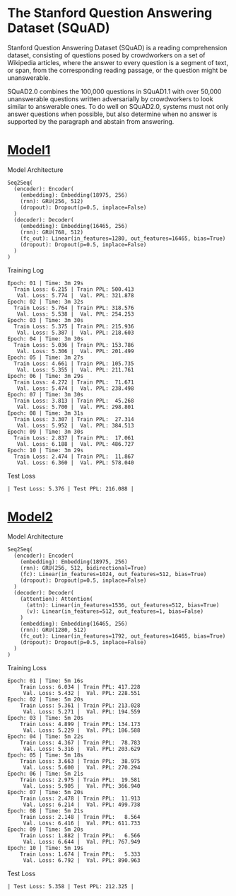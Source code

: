 # The Stanford Question Answering Dataset (SQuAD)

Stanford Question Answering Dataset (SQuAD) is a reading comprehension dataset, consisting of questions posed by crowdworkers on a set of Wikipedia articles, where the answer to every question is a segment of text, or span, from the corresponding reading passage, or the question might be unanswerable.

SQuAD2.0 combines the 100,000 questions in SQuAD1.1 with over 50,000 unanswerable questions written adversarially by crowdworkers to look similar to answerable ones. To do well on SQuAD2.0, systems must not only answer questions when possible, but also determine when no answer is supported by the paragraph and abstain from answering.


# [Model1](SQuAD_Dataset_Learning_Phrase_Representation_RNN_Encoder_Decoder.ipynb)

Model Architecture

    Seq2Seq(
      (encoder): Encoder(
        (embedding): Embedding(18975, 256)
        (rnn): GRU(256, 512)
        (dropout): Dropout(p=0.5, inplace=False)
      )
      (decoder): Decoder(
        (embedding): Embedding(16465, 256)
        (rnn): GRU(768, 512)
        (fc_out): Linear(in_features=1280, out_features=16465, bias=True)
        (dropout): Dropout(p=0.5, inplace=False)
      )
    )

Training Log

    Epoch: 01 | Time: 3m 29s
      Train Loss: 6.215 | Train PPL: 500.413
       Val. Loss: 5.774 |  Val. PPL: 321.878
    Epoch: 02 | Time: 3m 32s
      Train Loss: 5.764 | Train PPL: 318.576
       Val. Loss: 5.538 |  Val. PPL: 254.253
    Epoch: 03 | Time: 3m 30s
      Train Loss: 5.375 | Train PPL: 215.936
       Val. Loss: 5.387 |  Val. PPL: 218.603
    Epoch: 04 | Time: 3m 30s
      Train Loss: 5.036 | Train PPL: 153.786
       Val. Loss: 5.306 |  Val. PPL: 201.499
    Epoch: 05 | Time: 3m 27s
      Train Loss: 4.661 | Train PPL: 105.735
       Val. Loss: 5.355 |  Val. PPL: 211.761
    Epoch: 06 | Time: 3m 29s
      Train Loss: 4.272 | Train PPL:  71.671
       Val. Loss: 5.474 |  Val. PPL: 238.498
    Epoch: 07 | Time: 3m 30s
      Train Loss: 3.813 | Train PPL:  45.268
       Val. Loss: 5.700 |  Val. PPL: 298.801
    Epoch: 08 | Time: 3m 31s
      Train Loss: 3.307 | Train PPL:  27.314
       Val. Loss: 5.952 |  Val. PPL: 384.513
    Epoch: 09 | Time: 3m 30s
      Train Loss: 2.837 | Train PPL:  17.061
       Val. Loss: 6.188 |  Val. PPL: 486.727
    Epoch: 10 | Time: 3m 29s
      Train Loss: 2.474 | Train PPL:  11.867
       Val. Loss: 6.360 |  Val. PPL: 578.040
       
Test Loss

    | Test Loss: 5.376 | Test PPL: 216.088 |
    
    
# [Model2](SQuAD_Dataset_Sequence_to_Sequence_using_Attention.ipynb)

Model Architecture

	Seq2Seq(
	  (encoder): Encoder(
	    (embedding): Embedding(18975, 256)
	    (rnn): GRU(256, 512, bidirectional=True)
	    (fc): Linear(in_features=1024, out_features=512, bias=True)
	    (dropout): Dropout(p=0.5, inplace=False)
	  )
	  (decoder): Decoder(
	    (attention): Attention(
	      (attn): Linear(in_features=1536, out_features=512, bias=True)
	      (v): Linear(in_features=512, out_features=1, bias=False)
	    )
	    (embedding): Embedding(16465, 256)
	    (rnn): GRU(1280, 512)
	    (fc_out): Linear(in_features=1792, out_features=16465, bias=True)
	    (dropout): Dropout(p=0.5, inplace=False)
	  )
	)

Training Loss

	Epoch: 01 | Time: 5m 16s
		Train Loss: 6.034 | Train PPL: 417.228
		 Val. Loss: 5.432 |  Val. PPL: 228.551
	Epoch: 02 | Time: 5m 20s
		Train Loss: 5.361 | Train PPL: 213.028
		 Val. Loss: 5.271 |  Val. PPL: 194.559
	Epoch: 03 | Time: 5m 20s
		Train Loss: 4.899 | Train PPL: 134.173
		 Val. Loss: 5.229 |  Val. PPL: 186.588
	Epoch: 04 | Time: 5m 22s
		Train Loss: 4.367 | Train PPL:  78.783
		 Val. Loss: 5.316 |  Val. PPL: 203.629
	Epoch: 05 | Time: 5m 18s
		Train Loss: 3.663 | Train PPL:  38.975
		 Val. Loss: 5.600 |  Val. PPL: 270.294
	Epoch: 06 | Time: 5m 21s
		Train Loss: 2.975 | Train PPL:  19.581
		 Val. Loss: 5.905 |  Val. PPL: 366.940
	Epoch: 07 | Time: 5m 20s
		Train Loss: 2.478 | Train PPL:  11.913
		 Val. Loss: 6.214 |  Val. PPL: 499.738
	Epoch: 08 | Time: 5m 21s
		Train Loss: 2.148 | Train PPL:   8.564
		 Val. Loss: 6.416 |  Val. PPL: 611.733
	Epoch: 09 | Time: 5m 20s
		Train Loss: 1.882 | Train PPL:   6.566
		 Val. Loss: 6.644 |  Val. PPL: 767.949
	Epoch: 10 | Time: 5m 19s
		Train Loss: 1.674 | Train PPL:   5.333
		 Val. Loss: 6.792 |  Val. PPL: 890.963
     
Test Loss

	| Test Loss: 5.358 | Test PPL: 212.325 |
